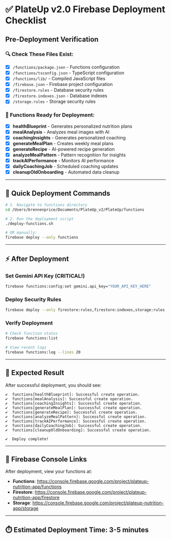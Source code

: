 # ✅ PlateUp v2.0 Firebase Deployment Checklist

## Pre-Deployment Verification

### 🔍 Check These Files Exist:
- [x] `/functions/package.json` - Functions configuration
- [x] `/functions/tsconfig.json` - TypeScript configuration  
- [x] `/functions/lib/` - Compiled JavaScript files
- [x] `/firebase.json` - Firebase project configuration
- [x] `/firestore.rules` - Database security rules
- [x] `/firestore.indexes.json` - Database indexes
- [x] `/storage.rules` - Storage security rules

### 🔧 Functions Ready for Deployment:
- [x] **healthBlueprint** - Generates personalized nutrition plans
- [x] **mealAnalysis** - Analyzes meal images with AI
- [x] **coachingInsights** - Generates personalized coaching
- [x] **generateMealPlan** - Creates weekly meal plans
- [x] **generateRecipe** - AI-powered recipe generation
- [x] **analyzeMealPattern** - Pattern recognition for insights
- [x] **trackAIPerformance** - Monitors AI performance
- [x] **dailyCoachingJob** - Scheduled coaching updates
- [x] **cleanupOldOnboarding** - Automated data cleanup

---

## 🚀 Quick Deployment Commands

```bash
# 1. Navigate to functions directory
cd /Users/brennenprice/Documents/PlateUp_v2/PlateUp/functions

# 2. Run the deployment script
./deploy-functions.sh

# OR manually:
firebase deploy --only functions
```

---

## ⚡ After Deployment

### Set Gemini API Key (CRITICAL!)
```bash
firebase functions:config:set gemini.api_key="YOUR_API_KEY_HERE"
```

### Deploy Security Rules
```bash
firebase deploy --only firestore:rules,firestore:indexes,storage:rules
```

### Verify Deployment
```bash
# Check function status
firebase functions:list

# View recent logs
firebase functions:log --lines 20
```

---

## 🎯 Expected Result

After successful deployment, you should see:
```
✔  functions[healthBlueprint]: Successful create operation.
✔  functions[mealAnalysis]: Successful create operation.
✔  functions[coachingInsights]: Successful create operation.
✔  functions[generateMealPlan]: Successful create operation.
✔  functions[generateRecipe]: Successful create operation.
✔  functions[analyzeMealPattern]: Successful create operation.
✔  functions[trackAIPerformance]: Successful create operation.
✔  functions[dailyCoachingJob]: Successful create operation.
✔  functions[cleanupOldOnboarding]: Successful create operation.

✔  Deploy complete!
```

---

## 🔗 Firebase Console Links

After deployment, view your functions at:
- **Functions**: https://console.firebase.google.com/project/plateup-nutrition-app/functions
- **Firestore**: https://console.firebase.google.com/project/plateup-nutrition-app/firestore
- **Storage**: https://console.firebase.google.com/project/plateup-nutrition-app/storage

---

## ⏱️ Estimated Deployment Time: 3-5 minutes